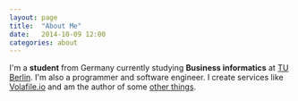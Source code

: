 ```yaml
---
layout: page
title:  "About Me"
date:   2014-10-09 12:00
categories: about
---
```


<p class="large">
I'm a <b>student</b> from Germany currently studying <b>Business informatics</b> at <a href="http://tu-berlin.de">TU Berlin</a>. I'm also a programmer and software engineer. I create services like <a href="https://volafile.io">Volafile.io</a> and am the author of some <a href="https://github.com/laino">other things</a>.
</p>
